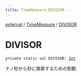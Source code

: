 ```yaml
---
title: TimeMeasure.DIVISOR - 
---
```


[external](../index.html) / [TimeMeasure](index.html) / [DIVISOR](./-d-i-v-i-s-o-r.html)

# DIVISOR

`private static val DIVISOR: `[`Int`](https://kotlinlang.org/api/latest/jvm/stdlib/kotlin/-int/index.html)

ナノ秒から秒に換算するための割数.

